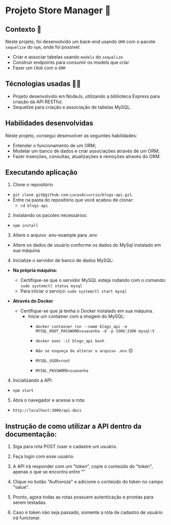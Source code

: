 # Projeto Store Manager :memo:

## Contexto :selfie:

Neste projeto, foi desenvolvido um back-end usando `ORM` com o pacote `sequelize` do `npm`, onde foi possível:
 - Criar e associar tabelas usando `models` do `sequelize`
 - Construir endpoints para consumir os models que criar 
 - Fazer um `CRUD` com o `ORM`

## Técnologias usadas :technologist:

- Projeto desenvolvido em NodeJs, utilizando a biblioteca Express para criação da API RESTful.
- Sequelize para criação e associação de tabelas MySQL.

## Habilidades desenvolvidas

Neste projeto, consegui desenvolver as seguintes habilidades:

- Entender o funcionamento de um ORM;
- Modelar um banco de dados e criar associações através de um ORM;
- Fazer inserções, consultas, atualizações e remoções através do ORM.

## Executando aplicação

1. Clone o repositório
  * `git clone git@github.com:LucasAccurcio/blogs-api.git`.
  * Entre na pasta do repositório que você acabou de clonar:
    * `cd blogs-api`

2. Instalando os pacotes necessários:
  - `npm install`

3. Altere o arquivo .env-example para .env
  * Altere os dados de usuário conforme os dados do MySql instalado em sua máquina

4. Inicialize o servidor de banco de dados MySQL:
  - **Na própria máquina:**
    * Certifique-se que o servidor MySQL esteja rodando com o comando:
      `sudo systemctl status mysql`
    - Para iniciar o serviço:
      `sudo systemctl start mysql`
    
  - **Através do Docker**
    * Certifique-se que já tenha o Docker instalado em sua máquina.
      - Inicie um container com a imagem do MySQL:
        * `docker container run --name blogs_api -e MYSQL_ROOT_PASSWORD=suasenha -d -p 3306:3306 mysql:5`
        * `docker exec -it blogs_api bash`
         
        * `Não se esqueça de alterar o arquivo .env` :blush:
        * `MYSQL_USER=root`
        * `MYSQL_PASSWORD=suasenha`
        

4. Inicializando a API:
  - `npm start`

5. Abra o navegador e acesse a rota:
  - `http://localhost:3000/api-docs`

  
  ## Instrução de como utilizar a API dentro da documentação:
   1. Siga para rota POST /user e cadastre um usuário.

   3. Faça login com esse usuário.

   5. A API irá responder com um "token", copie o conteúdo do "token", apenas o que se encontra entre ""

   7. Clique no botão "Authoroze" e adicione o conteúdo do token no campo "value".

   9. Pronto, agora todas as rotas possuem autenticação e prontas para serem testadas.

   11. Caso o token não seja passado, somente a rota de cadastro de usuário irá funcionar.
